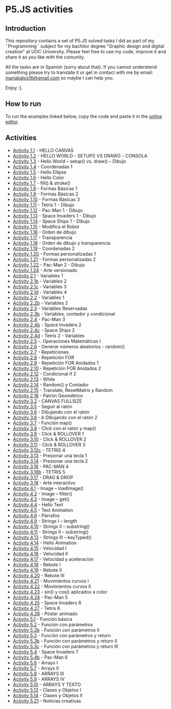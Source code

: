 # P5.JS activities

## Introduction
This repository contains a set of P5.JS solved tasks I did as part of my ¨Programming¨ subject for my bachilor degree "Graphic design and digital creation" at UOC University. Please feel free to use my code, improve it and share it as you like with the comunity. 

All the tasks are in Spanish (sorry about that). If you cannot understend something please try to translate it or get in contact with me by email: mariabalos16@gmail.com so maybe I can help you.

Enjoy :].

## How to run
To run the examples linked below, copy the code and paste it in the [online editor](https://editor.p5js.org/).

## Activities

- [Activity 1.1](problems/1.1.js) -  HELLO CANVAS
- [Activity 1.2](problems/1.2.js) - HELLO WORLD - SETUP() VS DRAW() - CONSOLA
- [Activity 1.3](problems/1.3.js) - Hello World – setup() vs. draw() – Dibujo
- [Activity 1.4](problems/1.4.js) - Coordenadas 1
- [Activity 1.5](problems/1.5.js) - Hello Ellipse
- [Activity 1.6](problems/1.6.js) - Hello Color
- [Activity 1.7](problems/1.7.js) - fill() & stroke()
- [Activity 1.8](problems/1.8.js) - Formas Básicas 1
- [Activity 1.9](problems/1.9.js) - Formas Básicas 2
- [Activity 1.10](problems/1.10.js) - Formas Básicas 3
- [Activity 1.11](problems/1.11.js) - Tetris 1 - Dibujo
- [Activity 1.12](problems/1.12.js) - Pac-Man 1 - Dibujo
- [Activity 1.13](problems/1.13.js) - Space Invaders 1 - Dibujo
- [Activity 1.14](problems/1.14.js) - Space Ships 1 - Dibujo
- [Activity 1.15](problems/1.15.js) - Modifica el Robot
- [Activity 1.16](problems/1.16.js) - Orden de dibujo
- [Activity 1.17](problems/1.17.js) - Transparencia
- [Activity 1.18](problems/1.18.js) - Orden de dibujo y transparencia
- [Activity 1.19](problems/1.19.js) - Coordenadas 2
- [Activity 1.20](problems/1.20.js) - Formas personalizadas 1
- [Activity 1.21](problems/1.21.js) - Formas personalizadas 2
- [Activity 1.22](problems/1.22.js) - Pac-Man 2 - Dibujo
- [Activity 1.24](problems/1.24.js) - Arte versionado
- [Activity 2.1](problems/2.1.js) - Variables 1
- [Activity 2.1b](problems/2.1b.js) - Variables 2
- [Activity 2.1c](problems/2.1c.js) - Variables 3
- [Activity 2.1d](problems/2.1d.js) - Variables 4
- [Activity 2.2](problems/2.2.js) - Variables 1
- [Activity 2.2b](problems/2.2b.js) - Variables 2
- [Activity 2.3](problems/2.3.js) - Variables Reservadas
- [Activity 2.3b](problems/2.3b.js) - Variables, contador y condicional
- [Activity 2.4](problems/2.4.js) - Pac-Man 3
- [Activity 2.4b](problems/2.4b.js) - Space Invaders 2
- [Activity 2.4c](problems/2.4c.js) - Space Ships 2
- [Activity 2.4d](problems/2.4d.js) - Tetris 2 - Variables
- [Activity 2.5](problems/2.5.js) -. Operaciones Matemáticas I
- [Activity 2.6](problems/2.6.js) - Generar números aIeatorios - random()
- [Activity 2.7](problems/2.7.js) - Repeticiones
- [Activity 2.8](problems/2.8.js) - Repetición FOR
- [Activity 2.9](problems/2.9.js) - Repetición FOR Anidados 1
- [Activity 2.10](problems/2.10.js) - Repetición FOR Anidados 2
- [Activity 2.12](problems/2.12.js) - Condicional if 2
- [Activity 2.13](problems/2.13.js) - While
- [Activity 2.14](problems/2.14.js) - Random() y Contador
- [Activity 2.15](problems/2.15.js) - Translate, ResetMatrix y Random
- [Activity 2.18](problems/2.18.js) - Patrón Geométrico
- [Activity 3.2](problems/3.2.js) - CANVAS FULLSIZE
- [Activity 3.5](problems/3.5.js) - Seguir al ratón
- [Activity 3.6](problems/3.6.js) - Dibujando con el ratón
- [Activity 3.6](problems/3.6.js) -.b Dibujando con el ratón 2
- [Activity 3.7](problems/3.7.js) - Función map()
- [Activity 3.8](problems/3.8.js) - Click con el ratón y map()
- [Activity 3.9](problems/3.9.js) - Click & ROLLOVER 1
- [Activity 3.10](problems/3.10.js) - Click & ROLLOVER 2
- [Activity 3.11](problems/3.11.js) - Click & ROLLOVER 3
- [Activity 3.12c](problems/3.12c.js) - TETRIS 4
- [Activity 3.13](problems/3.13.js) - Presionar una tecla 1
- [Activity 3.14](problems/3.14.js) - Presionar una tecla 2
- [Activity 3.16](problems/3.16.js) - PAC-MAN 4
- [Activity 3.16b](problems/3.16b.js) - TETRIS 5
- [Activity 3.17](problems/3.17.js) - DRAG & DROP
- [Activity 3.18](problems/3.18.js) - Arte interactivo
- [Activity 4.1](problems/4.1.js) - Image – loadImage()
- [Activity 4.2](problems/4.2.js) - Image – filter()
- [Activity 4.3](problems/4.3.js) - Image – get()
- [Activity 4.4](problems/4.4.js) - Hello Text
- [Activity 4.5](problems/4.5.js) - Text Animation
- [Activity 4.6](problems/4.6.js) - Párrafos
- [Activity 4.9](problems/4.9.js) - Strings I – length
- [Activity 4.10](problems/4.10.js) - Strings II – substring()
- [Activity 4.11](problems/4.11.js) - Strings II – substring()
- [Activity 4.13](problems/4.13.js) - Strings III – keyTyped()
- [Activity 4.14](problems/4.14.js) - Hello Animation
- [Activity 4.15](problems/4.15.js) - Velocidad I
- [Activity 4.16](problems/4.16.js) - Velocidad II
- [Activity 4.17](problems/4.17.js) - Velocidad y aceleración
- [Activity 4.18](problems/4.18.js) - Rebote I
- [Activity 4.19](problems/4.19.js) - Rebote II
- [Activity 4.20](problems/4.20.js) - Rebote III
- [Activity 4.21](problems/4.21.js) - Movimientos curvos I
- [Activity 4.22](problems/4.22.js) - Movimientos curvos II
- [Activity 4.23](problems/4.23.js) - sin() y cos() aplicados a color
- [Activity 4.24](problems/4.24.js) - Pac-Man 5
- [Activity 4.25](problems/4.25.js) - Space Invaders 6
- [Activity 4.27](problems/4.27.js) - Tetris 6
- [Activity 4.28](problems/4.28.js) - Póster animado
- [Activity 5.1](problems/5.1.js) - Función básica
- [Activity 5.2](problems/5.2.js) - Función con parámetros
- [Activity 5.2b](problems/5.2b.js) - Función con parámetros II
- [Activity 5.3](problems/5.3.js) - Función con parámetros y return
- [Activity 5.3b](problems/5.3b.js) - Función con parámetros y return II
- [Activity 5.3c](problems/5.3c.js) - Función con parámetros y return III
- [Activity 5.4](problems/5.4.js) - Space Invaders 7
- [Activity 5.4b](problems/5.4b.js) - Pac-Man 6
- [Activity 5.6](problems/5.6.js) - Arrays I
- [Activity 5.7](problems/5.7.js) - Arrays II
- [Activity 5.8](problems/5.8.js) - ARRAYS III
- [Activity 5.9](problems/5.9.js) - ARRAYS IV
- [Activity 5.10](problems/5.10.js) - ARRAYS Y TEXTO
- [Activity 5.13](problems/5.13.js) - Clases y Objetos I
- [Activity 5.14](problems/5.14.js) - Clases y Objetos II
- [Activity 5.21](problems/5.21.js) - Noticias creativas
